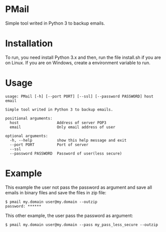 # PMail

Simple tool writed in Python 3 to backup emails.

# Installation

To run, you need install Python 3.x and then, run the file install.sh if you are on Linux. If you are on Windows, create a environment variable to run.

# Usage

```shell
usage: PMail [-h] [--port PORT] [--ssl] [--password PASSWORD] host email

Simple tool writed in Python 3 to backup emails.

positional arguments:
  host                 Address of server POP3
  email                Only email address of user

optional arguments:
  -h, --help           show this help message and exit
  --port PORT          Port of server
  --ssl
  --password PASSWORD  Password of user(less secure)
```

# Example

This example the user not pass the password as argument and save all emails in binary files and save the files in zip file:

```shell
$ pmail my.domain user@my.domain --outzip
password: ******
```

This other example, the user pass the password as argument:

```shell
$ pmail my.domain user@my.domain --pass my_pass_less_secure --outzip
```